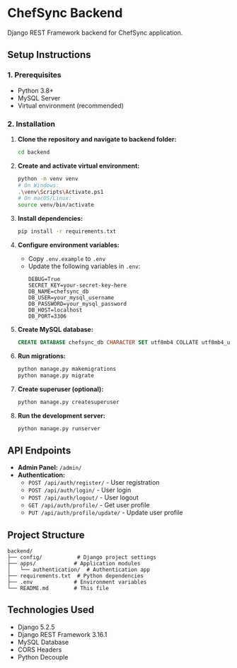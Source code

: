 # ChefSync Backend

Django REST Framework backend for ChefSync application.

## Setup Instructions

### 1. Prerequisites
- Python 3.8+
- MySQL Server
- Virtual environment (recommended)

### 2. Installation

1. **Clone the repository and navigate to backend folder:**
   ```bash
   cd backend
   ```

2. **Create and activate virtual environment:**
   ```bash
   python -m venv venv
   # On Windows:
   .\venv\Scripts\Activate.ps1
   # On macOS/Linux:
   source venv/bin/activate
   ```

3. **Install dependencies:**
   ```bash
   pip install -r requirements.txt
   ```

4. **Configure environment variables:**
   - Copy `.env.example` to `.env`
   - Update the following variables in `.env`:
     ```
     DEBUG=True
     SECRET_KEY=your-secret-key-here
     DB_NAME=chefsync_db
     DB_USER=your_mysql_username
     DB_PASSWORD=your_mysql_password
     DB_HOST=localhost
     DB_PORT=3306
     ```

5. **Create MySQL database:**
   ```sql
   CREATE DATABASE chefsync_db CHARACTER SET utf8mb4 COLLATE utf8mb4_unicode_ci;
   ```

6. **Run migrations:**
   ```bash
   python manage.py makemigrations
   python manage.py migrate
   ```

7. **Create superuser (optional):**
   ```bash
   python manage.py createsuperuser
   ```

8. **Run the development server:**
   ```bash
   python manage.py runserver
   ```

## API Endpoints

- **Admin Panel:** `/admin/`
- **Authentication:**
  - `POST /api/auth/register/` - User registration
  - `POST /api/auth/login/` - User login
  - `POST /api/auth/logout/` - User logout
  - `GET /api/auth/profile/` - Get user profile
  - `PUT /api/auth/profile/update/` - Update user profile

## Project Structure

```
backend/
├── config/           # Django project settings
├── apps/            # Application modules
│   └── authentication/  # Authentication app
├── requirements.txt  # Python dependencies
├── .env             # Environment variables
└── README.md        # This file
```

## Technologies Used

- Django 5.2.5
- Django REST Framework 3.16.1
- MySQL Database
- CORS Headers
- Python Decouple
